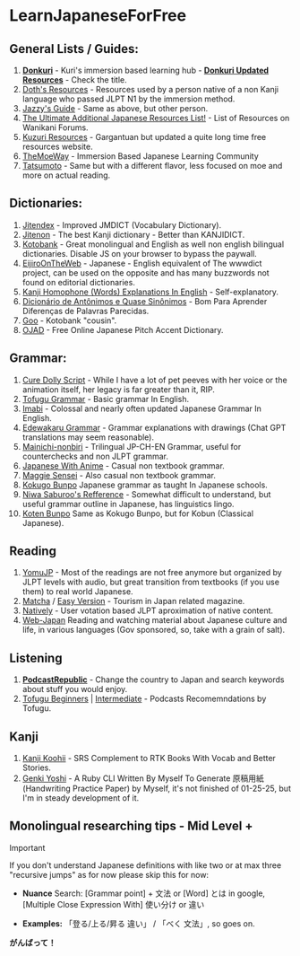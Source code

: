 # LearnJapaneseForFree

## General Lists / Guides:

1. **[Donkuri](https://donkuri.github.io/learn-japanese/)** - Kuri's immersion based learning hub - **[Donkuri Updated Resources](https://github.com/donkuri/japanese-resources)** - Check the title.
2. [Doth's Resources](https://docs.google.com/document/u/0/d/1dERLxWqOOmbL0jq9KrPP0IFYTKRt3AlDEqrLtZytfKQ) - Resources used by a person native of a non Kanji language who passed JLPT N1 by the immersion method.
3. [Jazzy's Guide](https://rentry.co/jazzy180) - Same as above, but other person.
4. [The Ultimate Additional Japanese Resources List!](https://community.wanikani.com/t/the-ultimate-additional-japanese-resources-list/16859) - List of Resources on Wanikani Forums.
5. [Kuzuri Resources](https://kuzuri.neocities.org/resources) - Gargantuan but updated a quite long time free resources website.
6. [TheMoeWay](https://learnjapanese.moe/) - Immersion Based Japanese Learning Community
7. [Tatsumoto](https://tatsumoto-ren.github.io/blog/index.html) - Same but with a different flavor, less focused on moe and more on actual reading.
  
## Dictionaries:

1. [Jitendex](https://jitendex.org/pages/downloads.html) - Improved JMDICT (Vocabulary Dictionary).
2. [Jitenon](https://jitenon.com/) - The best Kanji dictionary - Better than KANJIDICT.
3. [Kotobank](https://kotobank.jp/) - Great monolingual and English as well non english bilingual dictionaries. Disable JS on your browser to bypass the paywall.
4. [EijiroOnTheWeb](https://eow.alc.co.jp/) - Japanese - English equivalent of The wwwdict project, can be used on the opposite and has many buzzwords not found on editorial dictionaries.
5. [Kanji Homophone (Words) Explanations In English](https://www.bretmayer.com/ijidokun.html) - Self-explanatory.
6. [Dicionário de Antônimos e Quase Sinônimos](https://thesaurus.weblio.jp/) - Bom Para Aprender Diferenças de Palavras Parecidas.
7. [Goo](https://dictionary.goo.ne.jp/) - Kotobank "cousin".
8. [OJAD](https://www.gavo.t.u-tokyo.ac.jp/ojad/eng/pages/home) - Free Online Japanese Pitch Accent Dictionary.

## Grammar:

1.  [Cure Dolly Script](https://kellenok.github.io/cure-script/) - While I have a lot of pet peeves with her voice or the animation itself, her legacy is far greater than it, RIP.
2.  [Tofugu Grammar](https://www.tofugu.com/japanese-grammar/)  - Basic grammar In English.
3.  [Imabi](https://imabi.org/) - Colossal and nearly often updated Japanese Grammar In English.
4.  [Edewakaru Grammar](https://www.edewakaru.com/archives/cat_179055.html) - Grammar explanations with drawings (Chat GPT translations may seem reasonable).
5.  [Mainichi-nonbiri](https://mainichi-nonbiri.com/japanese-grammar/) - Trilingual JP-CH-EN Grammar, useful for counterchecks and non JLPT grammar.
6.  [Japanese With Anime](https://www.japanesewithanime.com/) -  Casual non textbook grammar.
7.  [Maggie Sensei](https://maggiesensei.com/) - Also casual non textbook grammar.
8.  [Kokugo Bunpo](https://www.kokugobunpou.com/) Japanese grammar as taught In Japanese schools.
9.  [Niwa Saburoo's Refference](https://niwasaburoo.amebaownd.com/posts/5998087) - Somewhat difficult to understand, but useful grammar outline in Japanese, has linguistics lingo.
10.  [Koten Bunpo](https://www.kotenbunpou.com/) Same as Kokugo Bunpo, but for Kobun (Classical Japanese).

## Reading

1. [YomuJP](https://yomujp.com/)  - Most of the readings are not free anymore but organized by JLPT levels with audio, but great transition from textbooks (if you use them) to real world Japanese.
2. [Matcha](https://matcha-jp.com/) / [Easy Version](https://matcha-jp.com/easy)  - Tourism in Japan related magazine.
3. [Natively](https://learnnatively.com/)  - User votation based JLPT aproximation of native content.
4. [Web-Japan](https://web-japan.org/) Reading and watching material about Japanese culture and life, in various languages (Gov sponsored, so, take with a grain of salt).

## Listening

1. **[PodcastRepublic](https://www.podcastrepublic.net/)** - Change the country to Japan and search keywords about stuff you would enjoy.
2. [Tofugu Beginners](https://www.tofugu.com/japanese/japanese-language-learning-podcasts-for-beginners/) | [Intermediate](https://www.tofugu.com/japanese/japanese-language-learning-podcasts-for-intermediate-learners/) - Podcasts Recomemndations by Tofugu.

## Kanji

1. [Kanji Koohii](https://kanji.koohii.com/) - SRS Complement to RTK Books With Vocab and Better Stories.
2. [Genki Yoshi](https://github.com/FragozoLeonardo/Genki-Yoshi/) - A Ruby CLI Written By Myself To Generate 原稿用紙 (Handwriting Practice Paper) by Myself, it's not finished of 01-25-25, but I'm in steady development of it.

## Monolingual researching tips - Mid Level +

> [!IMPORTANT]  
> If you don't understand Japanese definitions with like two or at max three "recursive jumps" as for now please skip this for now:

- **Nuance** Search: [Grammar point] + 文法 or [Word] とは in google, [Multiple Close Expression With] 使い分け or 違い

- **Examples:** 「登る/上る/昇る 違い」 / 「べく 文法」, so goes on.

**がんばって！** 
